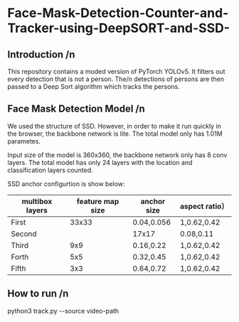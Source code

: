 # Face-Mask-Detection-Counter-and-Tracker-using-DeepSORT-and-SSD-

## Introduction /n

This repository contains a moded version of PyTorch YOLOv5. It filters out every detection that is not a person. The/n detections of persons are then passed to a Deep Sort algorithm which tracks the persons. 

## Face Mask Detection Model /n


We used the structure of SSD. However,  in order to  make it run quickly in the browser, the backbone network is lite. The total model only has 1.01M parametes.

Input size of the model is 360x360, the backbone network only has 8 conv layers. The total model has only 24 layers with the  location and classification layers counted.

SSD anchor configurtion is show below:

| multibox layers | feature map size | anchor size | aspect ratio）|
| ---- | ---- | ---- | ---- |
|First|33x33|0.04,0.056|1,0.62,0.42|
Second ||17x17|0.08,0.11|1,0.62,0.42|
|Third|9x9|0.16,0.22|1,0.62,0.42|
|Forth |5x5|0.32,0.45|1,0.62,0.42|
|Fifth|3x3|0.64,0.72|1,0.62,0.42|

## How to run /n

python3 track.py --source video-path
